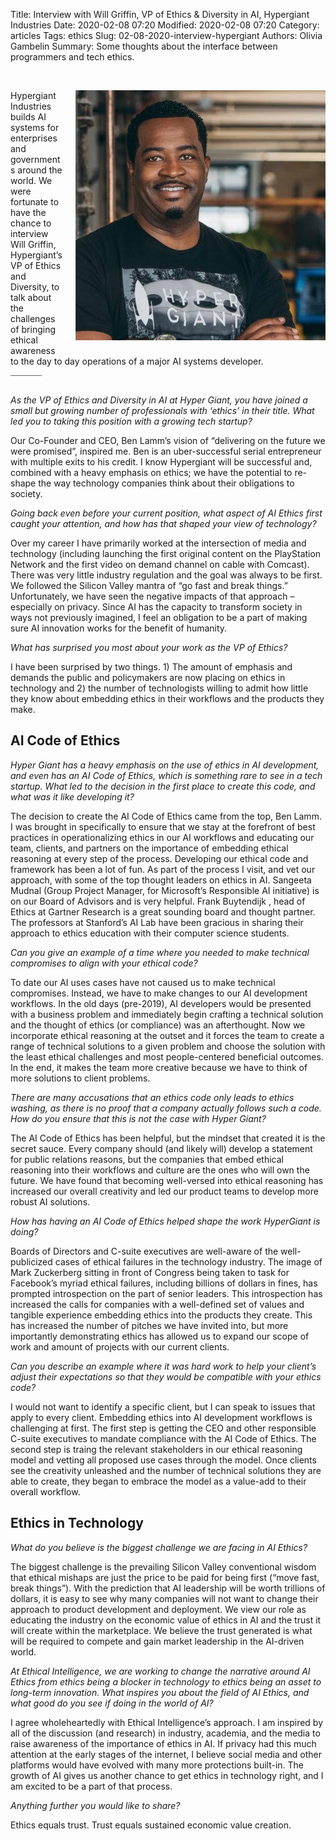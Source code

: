 Title: Interview with Will Griffin, VP of Ethics & Diversity in AI, Hypergiant Industries
Date: 2020-02-08 07:20
Modified: 2020-02-08 07:20
Category: articles
Tags: ethics
Slug: 02-08-2020-interview-hypergiant
Authors: Olivia Gambelin 
Summary: Some thoughts about the interface between programmers and tech ethics. 

<br>

<p style="float: right;margin-left: 20px;margin-bottom: 15px;"><img alt="Alt Text" src="/images/will.jpg"></p>

Hypergiant Industries builds AI systems for enterprises and governments around the world. We were fortunate to have the chance to interview Will Griffin, Hypergiant’s VP of Ethics and Diversity, to talk about the challenges of bringing ethical awareness to the day to day operations of a major AI systems developer. 

<div style="border-bottom: 1px solid #666;margin-bottom: 30px;padding-bottom 20px;width: 50px"></div>




_As the VP of Ethics and Diversity in AI at Hyper Giant, you have joined a small but growing number of professionals with ‘ethics’ in their title. What led you to taking this position with a growing tech startup?_

Our Co-Founder and CEO, Ben Lamm’s vision of “delivering on the future we were promised”, inspired me. Ben is an uber-successful serial entrepreneur with multiple exits to his credit. I know Hypergiant will be successful and, combined with a heavy emphasis on ethics; we have the potential to re-shape the way technology companies think about their obligations to society.

_Going back even before your current position, what aspect of AI Ethics first caught your attention, and how has that shaped your view of technology?_

Over my career I have primarily worked at the intersection of media and technology (including launching the first original content on the PlayStation Network and the first video on demand channel on cable with Comcast). There was very little industry regulation and the goal was always to be first.  We followed the Silicon Valley mantra of “go fast and break things.” Unfortunately, we have seen the negative impacts of that approach – especially on privacy. Since AI has the capacity to transform society in ways not previously imagined, I feel an obligation to be a part of making sure AI innovation works for the benefit of humanity.

_What has surprised you most about your work as the VP of Ethics?_

I have been surprised by two things. 1) The amount of emphasis and demands the public and policymakers are now placing on ethics in technology  and 2) the number of technologists willing to admit how little they know about embedding ethics in their workflows and the products they make.


## AI Code of Ethics


_Hyper Giant has a heavy emphasis on the use of ethics in AI development, and even has an AI Code of Ethics, which is something rare to see in a tech startup. What led to the decision in the first place to create this code, and what was it like developing it?_

The decision to create the AI Code of Ethics came from the top, Ben Lamm. I was brought in specifically to ensure that we stay at the forefront of best practices in operationalizing ethics in our AI workflows and educating our team, clients, and partners on the importance of embedding ethical reasoning at every step of the process. Developing our ethical code and framework has been a lot of fun. As part of the process I visit, and vet our approach, with some of the top thought leaders on ethics in AI. Sangeeta Mudnal (Group Project Manager, for Microsoft’s Responsible AI initiative) is on our Board of Advisors and is very helpful. Frank Buytendijk , head of Ethics at Gartner Research is a great sounding board and thought partner. The professors at Stanford’s AI Lab have been gracious in sharing their approach to ethics education with their computer science students. 

_Can you give an example of a time where you needed to make technical compromises to align with your ethical code?_

To date our AI uses cases have not caused us to make technical compromises. Instead, we have to make changes to our AI development workflows. In the old days (pre-2019), AI developers would be presented with a business problem and immediately begin crafting a technical solution and the thought of ethics (or compliance) was an afterthought. Now we incorporate ethical reasoning at the outset and it forces the team to create a range of technical solutions to a given problem and choose the solution with the least ethical challenges and most people-centered beneficial outcomes. In the end, it makes the team more creative because we have to think of more solutions to client problems.

_There are many accusations that an ethics code only leads to ethics washing, as there is no proof that a company actually follows such a code. How do you ensure that this is not the case with Hyper Giant?_

The AI Code of Ethics has been helpful, but the mindset that created it is the secret sauce. Every company should (and likely will) develop a statement for public relations reasons, but the companies that embed ethical reasoning into their workflows and culture are the ones who will own the future. We have found that becoming well-versed into ethical reasoning has increased our overall creativity and led our product teams to develop more robust AI solutions.

_How has having an AI Code of Ethics helped shape the work HyperGiant is doing?_

Boards of Directors and C-suite executives are well-aware of the well-publicized cases of ethical failures in the technology industry. The image of Mark Zuckerberg sitting in front of Congress being taken to task for Facebook’s myriad ethical failures, including billions of dollars in fines, has prompted introspection on the part of senior leaders. This introspection has increased the calls for companies with a well-defined set of values and tangible experience embedding ethics into the products they create. This has increased the number of pitches we have invited into, but more importantly demonstrating ethics has allowed us to expand our scope of work and amount of projects with our current clients.

_Can you describe an example where it was hard work to help your client’s adjust their expectations so that they would be compatible with your ethics code?_

I would not want to identify a specific client, but I can speak to issues that apply to every client. Embedding ethics into AI development workflows is challenging at first. The first step is getting the CEO and other responsible C-suite executives to mandate compliance with the AI Code of Ethics. The second step is traing the relevant stakeholders in our ethical reasoning model and vetting all proposed use cases through the model. Once clients see the creativity unleashed and the number of technical solutions they are able to create, they began to embrace the model as a value-add to their overall workflow.




## Ethics in Technology

_What do you believe is the biggest challenge we are facing in AI Ethics?_

The biggest challenge is the prevailing Silicon Valley conventional wisdom that ethical mishaps are just the price to be paid for being first (“move fast, break things”). With the prediction that AI leadership will be worth trillions of dollars, it is easy to see why many companies will not want to change their approach to product development and deployment. We view our role as educating the industry on the economic value of ethics in AI and the trust it will create within the marketplace. We believe the trust generated is what will be required to compete and gain market leadership in the AI-driven world.

_At Ethical Intelligence, we are working to change the narrative around AI Ethics from ethics being a blocker in technology to ethics being an asset to long-term innovation. What inspires you about the field of AI Ethics, and what good do you see if doing in the world of AI?_

I agree wholeheartedly with Ethical Intelligence’s approach. I am inspired by all of the discussion (and research) in industry, academia, and the media to raise awareness of the importance of ethics in AI. If privacy had this much attention at the early stages of the internet, I believe social media and other platforms would have evolved with many more protections built-in. The growth of AI gives us another chance to get ethics in technology right, and I am excited to be a part of that process.

_Anything further you would like to share?_

Ethics equals trust. Trust equals sustained economic value creation.

